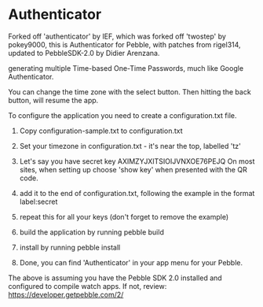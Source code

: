 Authenticator
=============

Forked off 'authenticator' by IEF, which was forked off 'twostep' by pokey9000, this is Authenticator for Pebble, with patches from rigel314, updated to PebbleSDK-2.0 by Didier Arenzana.

generating multiple Time-based One-Time Passwords, much like Google Authenticator.

You can change the time zone with the select button.  Then hitting the back button, will resume the app.

To configure the application you need to create a configuration.txt file.

1. Copy configuration-sample.txt to configuration.txt

2. Set your timezone in configuration.txt - it's near the top, labelled 'tz'

3. Let's say you have secret key AXIMZYJXITSIOIJVNXOE76PEJQ 
On most sites, when setting up choose 'show key' when presented with the QR code.

4. add it to the end of configuration.txt, following the example in the format 
label:secret

5. repeat this for all your keys (don't forget to remove the example)

6. build the application by running pebble build

7. install by running pebble install

8. Done, you can find 'Authenticator' in your app menu for your Pebble.

The above is assuming you have the Pebble SDK 2.0 installed and configured to compile watch apps.
If not, review: https://developer.getpebble.com/2/
